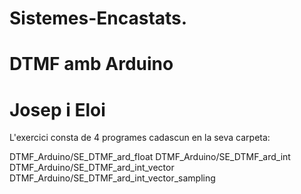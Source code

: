 # Sistemes-Encastats.
# DTMF amb Arduino
# Josep i Eloi

L'exercici consta de 4 programes cadascun en la seva carpeta:

DTMF_Arduino/SE_DTMF_ard_float
DTMF_Arduino/SE_DTMF_ard_int
DTMF_Arduino/SE_DTMF_ard_int_vector
DTMF_Arduino/SE_DTMF_ard_int_vector_sampling

